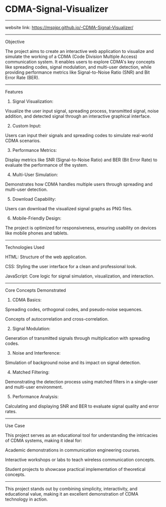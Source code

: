 # CDMA-Signal-Visualizer
---
website link: https://mspjpr.github.io/-CDMA-Signal-Visualizer/

---
Objective

The project aims to create an interactive web application to visualize and simulate the working of a CDMA (Code Division Multiple Access) communication system. It enables users to explore CDMA's key concepts like spreading codes, signal modulation, and multi-user detection, while providing performance metrics like Signal-to-Noise Ratio (SNR) and Bit Error Rate (BER).


---

Features

1. Signal Visualization:

Visualize the user input signal, spreading process, transmitted signal, noise addition, and detected signal through an interactive graphical interface.



2. Custom Input:

Users can input their signals and spreading codes to simulate real-world CDMA scenarios.



3. Performance Metrics:

Display metrics like SNR (Signal-to-Noise Ratio) and BER (Bit Error Rate) to evaluate the performance of the system.



4. Multi-User Simulation:

Demonstrates how CDMA handles multiple users through spreading and multi-user detection.



5. Download Capability:

Users can download the visualized signal graphs as PNG files.



6. Mobile-Friendly Design:

The project is optimized for responsiveness, ensuring usability on devices like mobile phones and tablets.





---

Technologies Used

HTML: Structure of the web application.

CSS: Styling the user interface for a clean and professional look.

JavaScript: Core logic for signal simulation, visualization, and interaction.



---

Core Concepts Demonstrated

1. CDMA Basics:

Spreading codes, orthogonal codes, and pseudo-noise sequences.

Concepts of autocorrelation and cross-correlation.



2. Signal Modulation:

Generation of transmitted signals through multiplication with spreading codes.



3. Noise and Interference:

Simulation of background noise and its impact on signal detection.



4. Matched Filtering:

Demonstrating the detection process using matched filters in a single-user and multi-user environment.



5. Performance Analysis:

Calculating and displaying SNR and BER to evaluate signal quality and error rates.





---

Use Case

This project serves as an educational tool for understanding the intricacies of CDMA systems, making it ideal for:

Academic demonstrations in communication engineering courses.

Interactive workshops or labs to teach wireless communication concepts.

Student projects to showcase practical implementation of theoretical concepts.

---

This project stands out by combining simplicity, interactivity, and educational value, making it an excellent demonstration of CDMA technology in action.
